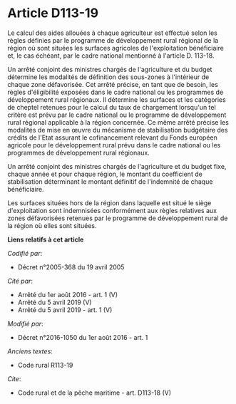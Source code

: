 # Article D113-19

Le calcul des aides allouées à chaque agriculteur est effectué selon les règles définies par le programme de développement
rural régional de la région où sont situées les surfaces agricoles de l'exploitation bénéficiaire et, le cas échéant, par le
cadre national mentionné à l'article D. 113-18. 

Un arrêté conjoint des ministres chargés de l'agriculture et du budget détermine les modalités de définition des sous-zones à
l'intérieur de chaque zone défavorisée. Cet arrêté précise, en tant que de besoin, les règles d'éligibilité exposées dans le
cadre national ou les programmes de développement rural régionaux. Il détermine les surfaces et les catégories de cheptel
retenues pour le calcul du taux de chargement lorsqu'un tel critère est prévu par le cadre national ou le programme de
développement rural régional applicable à la région concernée. Ce même arrêté précise les modalités de mise en œuvre du
mécanisme de stabilisation budgétaire des crédits de l'Etat assurant le cofinancement relevant du Fonds européen agricole
pour le développement rural prévu dans le cadre national ou les programmes de développement rural régionaux. 

Un arrêté conjoint des ministres chargés de l'agriculture et du budget fixe, chaque année et pour chaque région, le montant
du coefficient de stabilisation déterminant le montant définitif de l'indemnité de chaque bénéficiaire. 

Les surfaces situées hors de la région dans laquelle est situé le siège d'exploitation sont indemnisées conformément aux
règles relatives aux zones défavorisées retenues par le programme de développement rural de la région où elles sont situées.

**Liens relatifs à cet article**

_Codifié par_:

  - Décret n°2005-368 du 19 avril 2005

_Cité par_:

  - Arrêté du 1er août 2016 - art. 1 (V)
  - Arrêté du 5 avril 2019 (V)
  - Arrêté du 5 avril 2019 - art. 1 (V)

_Modifié par_:

  - Décret n°2016-1050 du 1er août 2016 - art. 1

_Anciens textes_:

  - Code rural R113-19

_Cite_:

  - Code rural et de la pêche maritime - art. D113-18 (V)
